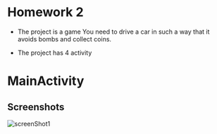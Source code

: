 
#    Homework 2

- The project is a game You need to drive a car in such a way that it avoids bombs and collect coins.


- The project has 4 activity


# MainActivity


## Screenshots


![screenShot1](https://github.com/yuvaljs/andriodGame2/assets/159685242/1a597b7a-e519-4569-95a8-fae9e1c3cee8)


   
   
